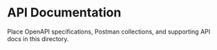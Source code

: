 # API Documentation

Place OpenAPI specifications, Postman collections, and supporting API docs in this directory.

